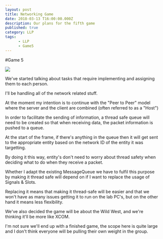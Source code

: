 ```yaml
---
layout: post
title: Networking Game
date: 2018-03-13 T16:00:00.000Z
description: Our plans for the fifth game
published: true
category: LLP
tags:
      - LLP
      - Game5
---
```


#Game 5

<img src="https://i.imgur.com/VbiESOT.png"> 
 
We've started talking about tasks that require implementing and assigning them to each person.

I'll be handling all of the network related stuff.

At the moment my intention is to continue with the "Peer to Peer" model where the server and the client are combined (often referred to as a "Host")

In order to facilitate the sending of information, a thread safe queue will need to be created so that when receiving data, the packet information is pushed to a queue.

At the start of the frame, if there's anything in the queue then it will get sent to the appropriate entity based on the network ID of the entity it was targetting.

By doing it this way, entity's don't need to worry about thread safety when deciding what to do when they receive a packet.

Whether I adapt the existing MessageQueue we have to fulfil this purpose by making it thread safe will depend on if I want to replace the usage of Signals & Slots.

Replacing it means that making it thread-safe will be easier and that we won't have as many issues getting it to run on the lab PC's, but on the other hand it means less flexibility.

We've also decided the game will be about the Wild West, and we're thinking it'll be more like XCOM.

I'm not sure we'll end up with a finished game, the scope here is quite large and I don't think everyone will be pulling their own weight in the group.